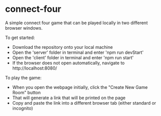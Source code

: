 # connect-four

A simple connect four game that can be played locally in two different browser windows.

To get started:

- Download the repository onto your local machine
- Open the 'server' folder in terminal and enter 'npm run devStart'
- Open the 'client' folder in terminal and enter 'npm run start'
- If the browser does not open automatically, navigate to http://localhost:8080/

To play the game:

- When you open the webpage initially, click the "Create New Game Room" button
- That will generate a link that will be printed on the page
- Copy and paste the link into a different browser tab (either standard or incognito)
